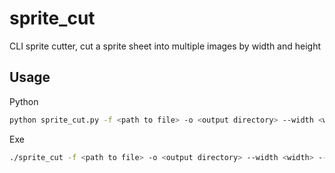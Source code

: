 # sprite_cut

CLI sprite cutter, cut a sprite sheet into multiple images by width and height

## Usage

Python

```bash
python sprite_cut.py -f <path to file> -o <output directory> --width <width> --height <height>
```

Exe

```bash
./sprite_cut -f <path to file> -o <output directory> --width <width> --height <height>
```
